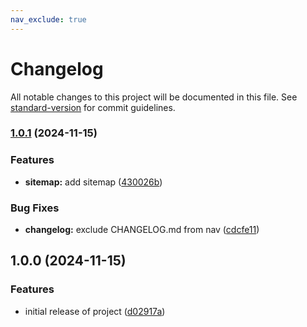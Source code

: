 ```yaml
---
nav_exclude: true
---
```


# Changelog

All notable changes to this project will be documented in this file. See [standard-version](https://github.com/conventional-changelog/standard-version) for commit guidelines.

### [1.0.1](https://github.com/programinglive/programinglive.github.io/compare/v1.0.0...v1.0.1) (2024-11-15)


### Features

* **sitemap:** add sitemap ([430026b](https://github.com/programinglive/programinglive.github.io/commit/430026b6a1aef7da9078b3ebcc6b442f830221eb))


### Bug Fixes

* **changelog:** exclude CHANGELOG.md from nav ([cdcfe11](https://github.com/programinglive/programinglive.github.io/commit/cdcfe11ca9b5e0d8f14a18c24b4b414df6810e86))

## 1.0.0 (2024-11-15)

### Features

* initial release of project ([d02917a](https://github.com/programinglive/programinglive.github.io/commit/d02917ac1de73221800c4bae3345b6be55cb6ebf))